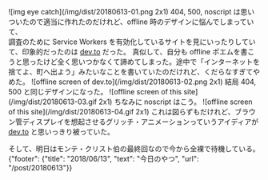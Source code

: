 ![img eye catch](/img/dist/20180613-01.png 2x1)
404, 500, noscript は思いついたので適当に作れたのだけれど、offline 時のデザインに悩んでしまっていて、  
調査のために Service Workers を有効化しているサイトを見にいったりしていて、印象的だったのは [dev.to](https://dev.to) だった。
真似して、自分も offline ポエムを書こうと思ったけど全く思いつかなくて諦めてしまった。途中で「インターネットを捨てよ、町へ出よう」みたいなことを書いていたのだけれど、くだらなすぎてやめた。
![offline screen of dev.to](/img/dist/20180613-02.png 2x1)
結局 404, 500 と同じデザインになった。
![offline screen of this site](/img/dist/20180613-03.gif 2x1)
ちなみに noscript はこう。
![offline screen of this site](/img/dist/20180613-04.gif 2x1)
これは図らずもだけれど、ブラウン管ディスプレイを想起させるグリッチ・アニメーションっていうアイディアが [dev.to](https://dev.to) と思いっきり被っていた。

そして、明日はモンテ・クリスト伯の最終回なので今から全裸で待機している。
{"footer": {"title": "2018/06/13", "text": "今日のやつ", "url": "/post/20180613"}}